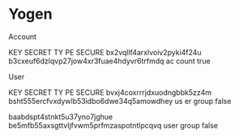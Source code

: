# Yogen

Account

  KEY                          SECRET                                    TY
PE     SECURE
  bx2vqllf4arxlvoiv2pyki4f24u  b3cxeuf6dzlqvp27jow4xr3fuae4hdyvr6trfmdq  ac
count  true


User

  KEY                          SECRET                                    TY
PE        SECURE
  bvxj4coxrrrjdxuodngbbk5zz4m  bsht555ercfvxdywlb53idbo6dwe34q5amowdhey  us
er group  false

baabdspt4stnkt5u37yno7jghue  be5mfb55axsgttvljfvwm5prfmzaspotntlpcqvq  user group  false
